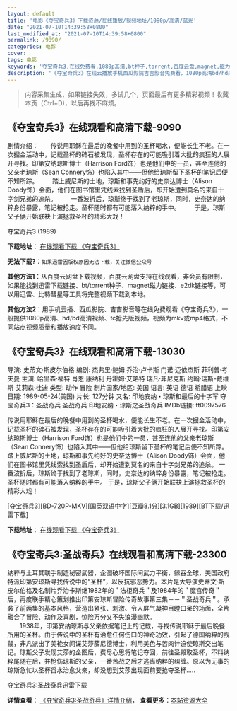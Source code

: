 ```yaml
---
layout: default
title: '电影《夺宝奇兵3》下载资源/在线播放/视频地址/1080p/高清/蓝光'
date: "2021-07-10T14:39:58+0800"
last_modified_at: "2021-07-10T14:39:58+0800"
permalink: /9090/
categories: 电影
cover:
tags: 电影
keywords: '夺宝奇兵3,在线免费看,1080p高清,bt种子,torrent,百度云盘,magnet,磁力链,迅雷下载资源'
description: '《夺宝奇兵3》在线云播放手机西瓜影院吉吉影音免费看，1080p高清bd/hd未删减完整版和tc抢先枪版，mkv/mp4格式，附带bt/torrent种子、magnet/磁力链、百度云盘、网盘资源迅雷下载链接'
---
```


>内容采集生成，如果链接失效，多试几个，页面最后有更多精彩视频！收藏本页（Ctrl+D)，以后再找不麻烦。


## 《夺宝奇兵3》在线观看和高清下载-9090

剧情介绍：　　传说用耶稣在最后的晚餐中用到的圣杯喝水，便能长生不老。在一次掘金活动中，记载圣杯的碑石被发现，圣杯存在的可能吸引着大批的疯狂的人展开寻找。印第安纳琼斯博士（Harrison Ford饰）也是他们中的一员，甚至连他的父亲老琼斯（Sean Connery饰）也陷入其中——但他给琼斯留下圣杯的笔记后便不知所踪。 　　踏上威尼斯的土地，琼斯和事先约好的史奈达博士（Alison Doody饰）会面，他们在图书馆里凭线索找到圣盾后，却开始遭到莫名的来自十字剑兄弟的追杀。 　　一番波折后，琼斯终于找到了老琼斯，同时，史奈达的纳粹身份暴露，笔记被抢走。圣杯随时都有可能落入纳粹的手中。 　　于是，琼斯父子俩开始联袂上演拯救圣杯的精彩大戏！


夺宝奇兵3 (1989)

**下载地址**： [在线观看下载 《夺宝奇兵3》](https://www.btbtdy.me/btdy/dy9970.html) 


**无法下载?**：`如果迅雷因版权原因无法下载，关注微信公众号 `

**其他方法1**：从百度云网盘下载视频，百度云网盘支持在线观看，非会员有限制，如果能找到迅雷下载链接、bt/torrent种子、magnet磁力链接、e2dk链接等，可以用迅雷、比特彗星等工具将完整视频下载到本地。

**其他方法2**：用手机云播、西瓜影院、吉吉影音等在线免费观看《夺宝奇兵3》，一般提供1080p高清、hd/bd高清视频、tc抢先版视频，视频为mkv或mp4格式，不同站点视频质量和播放速度不同。


## 《夺宝奇兵3》在线观看和高清下载-13030

导演: 史蒂文·斯皮尔伯格 编剧: 杰弗里·鲍姆 乔治·卢卡斯 门诺·迈依杰斯 菲利普·考夫曼 主演: 哈里森·福特 肖恩·康纳利 丹霍姆·艾略特 瑞凡·菲尼克斯 约翰·瑞斯-戴维斯 艾莉森·杜迪 类型: 动作 冒险 制片国家/地区: 美国 语言: 英语 德语 希腊语 上映日期: 1989-05-24(美国) 片长: 127分钟 又名: 印地安纳・琼斯和最后的十字军 夺宝奇兵3：圣战奇兵 圣战奇兵 印地安纳・琼斯之圣战奇兵 IMDb链接: tt0097576

传说用耶稣在最后的晚餐中用到的圣杯喝水，便能长生不老。在一次掘金活动中，记载圣杯的碑石被发现，圣杯存在的可能吸引着大批的疯狂的人展开寻找。印第安纳琼斯博士（Harrison Ford饰）也是他们中的一员，甚至连他的父亲老琼斯（Sean Connery饰）也陷入其中——但他给琼斯留下圣杯的笔记后便不知所踪。 踏上威尼斯的土地，琼斯和事先约好的史奈达博士（Alison Doody饰）会面，他们在图书馆里凭线索找到圣盾后，却开始遭到莫名的来自十字剑兄弟的追杀。 一番波折后，琼斯终于找到了老琼斯，同时，史奈达的纳粹身份暴露，笔记被抢走。圣杯随时都有可能落入纳粹的手中。 于是，琼斯父子俩开始联袂上演拯救圣杯的精彩大戏！


[夺宝奇兵3][BD-720P-MKV][国英双语中字][豆瓣8.1分][3.1GB][1989][BT下载/迅雷下载]

**下载地址**： [在线观看下载 《夺宝奇兵3》](https://www.btdx8.com/torrent/indiana_jones_and_the_last_crusade_1989.html) 


## 《夺宝奇兵3:圣战奇兵》在线观看和高清下载-23300

纳粹与土耳其联手制造秘密武器，企图破坏国际间武力平衡，鲸吞全球，美国政府特派印第安琼斯寻找传说中的“圣杯”，以反抗邪恶势力。本片是大导演史蒂文·斯皮尔伯格及名制片乔治卡斯继1982年的＂法柜奇兵＂及1984年的＂魔宫传奇＂后，再度联手精心策划推出印第安琼斯冒险传奇故事第三集－－＂圣战奇兵＂。承袭了前两集的基本风格，营造出紧张、刺激、令人屏气凝神目瞪口呆的场面，全片融合了冒险、动作及喜剧，惊险万分又不失浪漫幽默。<br />　　1938年，印第安纳琼斯与父亲依据笔记上的记载，寻找传说耶稣于最后晚餐所用的圣杯。由于传说中的圣杯有治愈任何伤口的神奇功效，引起了德国纳粹的觊觎，非凡派出了美艳女间谍艾莎薛尼德博士，利用美色与苦肉计迫使琼斯交出笔记。琼斯父子发现艾莎的企图后，费尽心思将笔记夺回，前往圣殿取圣杯，不料纳粹尾随在后，并枪伤琼斯的父亲，一番苦战之后才逃离纳粹的纠缠。原以为无事的琼斯急忙以圣杯舀水治愈父亲，却没想到艾莎出现面前要抢夺圣杯.....


夺宝奇兵3:圣战奇兵迅雷下载

**详情查看**： [《夺宝奇兵3:圣战奇兵》详情介绍](/movie/23300/)， **查看更多**：[本站资源大全](/movie/t/all/)

